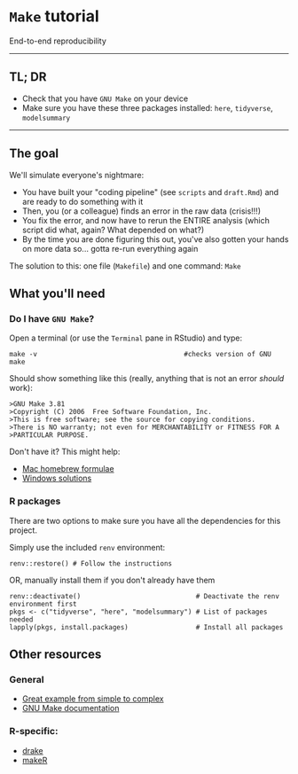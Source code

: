 # `Make` tutorial

End-to-end reproducibility

-------------

## TL; DR

- Check that you have `GNU Make` on your device
- Make sure you have these three packages installed: `here`, `tidyverse`, `modelsummary`

-------------

## The goal

We'll simulate everyone's nightmare:

- You have built your "coding pipeline" (see `scripts` and `draft.Rmd`) and are ready to do something with it
- Then, you (or a colleague) finds an error in the raw data (crisis!!!)
- You fix the error, and now have to rerun the ENTIRE analysis (which script did what, again? What depended on what?)
- By the time you are done figuring this out, you've also gotten your hands on more data so... gotta re-run everything again

The solution to this: one file (`Makefile`) and one command: `Make`

## What you'll need

### Do I have `GNU Make`?

Open a terminal (or use the `Terminal` pane in RStudio) and type:

```
make -v                                     #checks version of GNU make
```

Should show something like this (really, anything that is not an error _should_ work):

```
>GNU Make 3.81
>Copyright (C) 2006  Free Software Foundation, Inc.
>This is free software; see the source for copying conditions.
>There is NO warranty; not even for MERCHANTABILITY or FITNESS FOR A
>PARTICULAR PURPOSE.
```

Don't have it? This might help:

- [Mac homebrew formulae](https://formulae.brew.sh/formula/make)
- [Windows solutions](https://stackoverflow.com/questions/32127524/how-to-install-and-use-make-in-windows)

### R packages

There are two options to make sure you have all the dependencies for this project.

Simply use the included `renv` environment:

```
renv::restore() # Follow the instructions
```

OR, manually install them if you don't already have them

```
renv::deactivate()                             # Deactivate the renv environment first
pkgs <- c("tidyverse", "here", "modelsummary") # List of packages needed
lapply(pkgs, install.packages)                 # Install all packages
```

## Other resources

### General

- [Great example from simple to complex](https://kbroman.org/minimal_make/)
- [GNU Make documentation](https://www.gnu.org/software/make/)

### R-specific:

- [drake](https://github.com/ropensci/drake)
- [makeR]()